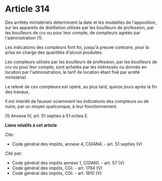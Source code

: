 # Article 314

Des arrêtés ministériels déterminent la date et les modalités de l'apposition, sur les appareils de distillation utilisés par
les bouilleurs de profession, par les bouilleurs de cru ou pour leur compte, de compteurs agréés par l'administration (1). 

Les indications des compteurs font foi, jusqu'à preuve contraire, pour la prise en charge des quantités d'alcool produites. 

Les compteurs utilisés par les bouilleurs de profession, par les bouilleurs de cru ou pour leur compte, sont achetés par les
intéressés ou donnés en location par l'administration, le tarif de location étant fixé par arrêté ministériel. 

Le relevé de ces compteurs est opéré, au plus tard, quinze jours après la fin des travaux. 

Il est interdit de fausser sciemment les indications des compteurs ou de nuire, par un moyen quelconque, à leur
fonctionnement. 

(1) Annexe IV, art. 51 septies à 51 octies E.

**Liens relatifs à cet article**

_Cite_:

  - Code général des impôts, annexe 4, CGIAN4. - art. 51 septies (V)

_Cité par_:

  - Code général des impôts annexe 1, CGIAN1. - art. 57 (V)
  - Code général des impôts, CGI. - art. 1794 (V)
  - Code général des impôts, CGI. - art. 1810 (V)
